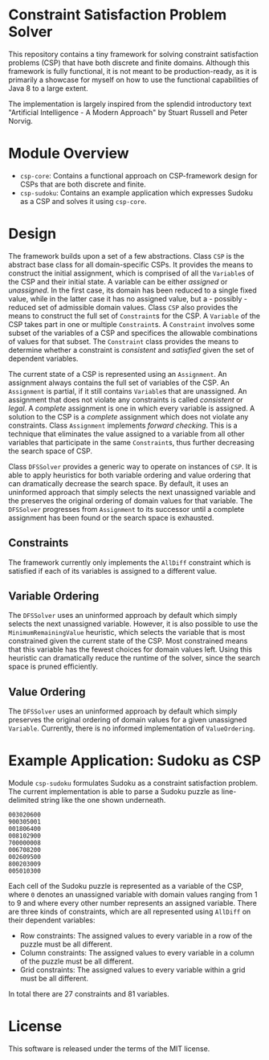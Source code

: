 # Constraint Satisfaction Problem Solver

This repository contains a tiny framework for solving constraint satisfaction problems (CSP) that have both
discrete and finite domains. Although this framework is fully functional, it is not meant to be production-ready,
as it is primarily a showcase for myself on how to use the functional capabilities of Java 8 to a large extent.

The implementation is largely inspired from the splendid introductory text "Artificial Intelligence - A Modern Approach"
by Stuart Russell and Peter Norvig.

# Module Overview

* `csp-core`: Contains a functional approach on CSP-framework design for CSPs that are both discrete and finite.
* `csp-sudoku`: Contains an example application which expresses Sudoku as a CSP and solves it using `csp-core`.

# Design

The framework builds upon a set of a few abstractions. Class `CSP` is the abstract base class for all domain-specific
CSPs. It provides the means to construct the initial assignment, which is comprised of all the `Variable`s of the CSP
and their initial state. A variable can be either *assigned* or *unassigned*. In the first case, its domain has been
reduced to a single fixed value, while in the latter case it has no assigned value, but a - possibly - reduced set
of admissible domain values. Class `CSP` also provides the means to construct the full set of `Constraint`s for
the CSP. A `Variable` of the CSP takes part in one or multiple `Constraint`s. A `Constraint` involves some subset
of the variables of a CSP and specifices the allowable combinations of values for that subset. The `Constraint`
class provides the means to determine whether a constraint is *consistent* and *satisfied* given the set of
dependent variables.

The current state of a CSP is represented using an `Assignment`. An assignment always contains the full set of
variables of the CSP. An `Assignment` is partial, if it still contains `Variable`s that are unassigned. An assignment
that does not violate any constraints is called *consistent* or *legal*. A *complete* assignment is one in which
every variable is assigned. A solution to the CSP is a *complete* assignment which does not violate any constraints.
Class `Assignment` implements *forward checking*. This is a technique that eliminates the value assigned to a variable
from all other variables that participate in the same `Constraint`s, thus further decreasing the search space of CSP.

Class `DFSSolver` provides a generic way to operate on instances of `CSP`. It is able to apply heuristics for both
variable ordering and value ordering that can dramatically decrease the search space. By default, it uses an uninformed
approach that simply selects the next unassigned variable and the preserves the original ordering of domain values for 
that variable. The `DFSSolver` progresses from `Assignment` to its successor until a complete assignment has been found
or the search space is exhausted.

## Constraints

The framework currently only implements the `AllDiff` constraint which is satisfied if each of its variables is
assigned to a different value.

## Variable Ordering

The `DFSSolver` uses an uninformed approach by default which simply selects the next unassigned variable. However,
it is also possible to use the `MinimumRemainingValue` heuristic, which selects the variable that is most constrained 
given the current state of the CSP. Most constrained means that this variable has the fewest choices for domain
values left. Using this heuristic can dramatically reduce the runtime of the solver, since the search space is pruned
efficiently.

## Value Ordering

The `DFSSolver` uses an uninformed approach by default which simply preserves the original ordering of domain values
for a given unassigned `Variable`. Currently, there is no informed implementation of `ValueOrdering`.

# Example Application: Sudoku as CSP

Module `csp-sudoku` formulates Sudoku as a constraint satisfaction problem. The current implementation is able to parse
a Sudoku puzzle as line-delimited string like the one shown underneath.
 
    003020600
    900305001
    001806400
    008102900
    700000008
    006708200
    002609500
    800203009
    005010300
    
Each cell of the Sudoku puzzle is represented as a variable of the CSP, where
`0` denotes an unassigned variable with domain values ranging from 1 to 9 and where every other number represents an
assigned variable. There are three kinds of constraints, which are all represented using `AllDiff` on their dependent
variables:

* Row constraints: The assigned values to every variable in a row of the puzzle must be all different.
* Column constraints: The assigned values to every variable in a column of the puzzle must be all different.
* Grid constraints: The assigned values to every variable within a grid must be all different.

In total there are 27 constraints and 81 variables.

# License

This software is released under the terms of the MIT license.